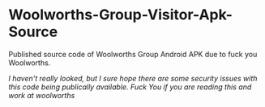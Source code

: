 # Woolworths-Group-Visitor-Apk-Source
Published source code of Woolworths Group Android APK due to fuck you Woolworths.


*I haven't really looked, but I sure hope there are some security issues with this code being publically available. Fuck You if you are reading this and work at woolworths*

